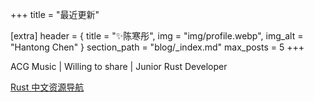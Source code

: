 +++
title = "最近更新"

[extra]
header = { title = "✨陈寒彤", img = "img/profile.webp", img_alt = "Hantong Chen" }
section_path = "blog/_index.md"
max_posts = 5
+++

ACG Music | Willing to share | Junior Rust Developer

[Rust 中文资源导航](./resources)
